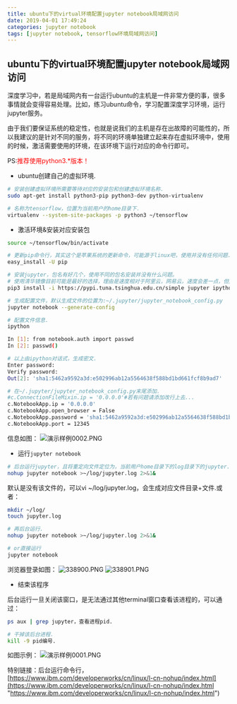 ```yaml
---
title: ubuntu下的virtual环境配置jupyter notebook局域网访问
date: 2019-04-01 17:49:24
categories: jupyter notebook
tags: [jupyter notebook, tensorflow环境局域网访问]
---
```



## ubuntu下的virtual环境配置jupyter notebook局域网访问

深度学习中，若是局域网内有一台运行ubuntu的主机是一件非常方便的事，很多事情就会变得容易处理。比如，练习ubuntu命令，学习配置深度学习环境，运行jupyter服务。

由于我们要保证系统的稳定性，也就是说我们的主机是存在出故障的可能性的，所以我建议的是针对不同的服务，将不同的环境单独建立起来存在虚拟环境中，使用的时候，激活需要使用的环境，在该环境下运行对应的命令行即可。

PS:<font color = red>推荐使用python3.*版本！</font>

- ubuntu创建自己的虚拟环境.

```bash
# 安装创建虚拟环境所需要等待对应的安装包和创建虚拟环境名称.
sudo apt-get install python3-pip python3-dev python-virtualenv

# 名称为tensorflow，位置为当前用户的home目录下.
virtualenv --system-site-packages -p python3 ~/tensorflow
```

- 激活环境&安装对应安装包

```bash
source ~/tensorflow/bin/activate

# 更新pip命令行，其实这个是苹果系统的更新命令，可能源于linux吧，使用并没有任何问题.
easy_install -U pip

# 安装jupyter，包名有好几个，使用不同的包名安装并没有什么问题。
# 使用清华镜像目前可能是最好的选择，理由是速度相对于阿里云，网易云，速度会差一点，但是稳定，可能是习惯使然吧.
pip3 install -i https://pypi.tuna.tsinghua.edu.cn/simple jupyter ipython vim

# 生成配置文件，默认生成文件的位置为:~/.jupyter/jupyter_notebook_config.py
jupyter notebook --generate-config

# 配置文件信息.
ipython

In [1]: from notebook.auth import passwd
In [2]: passwd()

# 以上由ipython对话式，生成密文.
Enter password: 
Verify password: 
Out[2]: 'sha1:5462a9592a3d:e502996ab12a5564638f588bd1bd661fcf8b9ad7'

# 在~/.jupyter/jupyter_notebook_config.py末尾添加.
#c.ConnectionFileMixin.ip = '0.0.0.0'#若有问题请添加改行上去...
c.NotebookApp.ip = '0.0.0.0'
c.NotebookApp.open_browser = False
c.NotebookApp.password = 'sha1:5462a9592a3d:e502996ab12a5564638f588bd1bd661fcf8b9ad7'
c.NotebookApp.port = 12345
```

信息如图：
![演示样例0002.PNG](https://i.loli.net/2019/04/01/5ca1d83b21080.png)

- 运行`jupyter notebook`

```bash
# 后台运行jupyter，且将重定向文件定位为，当前用户home目录下的log目录下的jupyter.log文件中.
nohup jupyter notebook >~/log/jupyter.log 2>&1&
```

默认是没有该文件的，可以vi ~/log/jupyter.log，会生成对应文件目录+文件.或者：

```bash
mkdir ~/log/
touch jupyter.log

# 再后台运行.
nohup jupyter notebook >~/log/jupyter.log 2>&1&

# or直接运行
jupyter notebook
```

浏览器登录如图：
![338900.PNG](https://i.loli.net/2019/04/01/5ca1d8d9cb2f2.png)
![338901.PNG](https://i.loli.net/2019/04/01/5ca1d8d9eeb1d.png)

- 结束该程序

后台运行一旦关闭该窗口，是无法通过其他terminal窗口查看该进程的，可以通过：

```bash
ps aux | grep jupyter，查看进程pid.

# 干掉该后台进程.
kill -9 pid编号.
```
如图示例：
![演示样例0001.PNG](https://i.loli.net/2019/04/01/5ca1d7f679c52.png)

特别链接：后台运行命令行，[https://www.ibm.com/developerworks/cn/linux/l-cn-nohup/index.html](https://www.ibm.com/developerworks/cn/linux/l-cn-nohup/index.html "https://www.ibm.com/developerworks/cn/linux/l-cn-nohup/index.html")